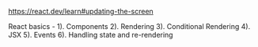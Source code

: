 https://react.dev/learn#updating-the-screen

React basics - 
    1). Components
    2). Rendering
    3). Conditional Rendering
    4). JSX
    5). Events
    6). Handling state and re-rendering